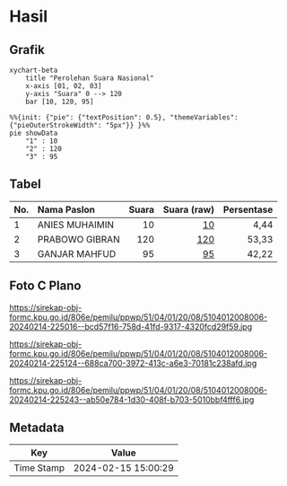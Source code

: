 # Hasil

## Grafik

```mermaid
xychart-beta
    title "Perolehan Suara Nasional"
    x-axis [01, 02, 03]
    y-axis "Suara" 0 --> 120
    bar [10, 120, 95]
```

```mermaid
%%{init: {"pie": {"textPosition": 0.5}, "themeVariables": {"pieOuterStrokeWidth": "5px"}} }%%
pie showData
    "1" : 10
    "2" : 120
    "3" : 95
```

## Tabel

| No. | Nama Paslon    | Suara | Suara (raw) | Persentase |
|:--- |:-------------- | -----:| -----------:| ----------:|
| 1   | ANIES MUHAIMIN | 10    | [10][p-1]   | 4,44       |
| 2   | PRABOWO GIBRAN | 120   | [120][p-2]  | 53,33      |
| 3   | GANJAR MAHFUD  | 95    | [95][p-3]   | 42,22      |


[p-1]: https://github.com/gigit-pemilu/pemilu-2024/blob/main/pilpres/hitung-suara/sub/51-bali/sub/04-gianyar/sub/01-sukawati/sub/2008-kemenuh/sub/006-tps/sub/paslon-1.txt
[p-2]: https://github.com/gigit-pemilu/pemilu-2024/blob/main/pilpres/hitung-suara/sub/51-bali/sub/04-gianyar/sub/01-sukawati/sub/2008-kemenuh/sub/006-tps/sub/paslon-2.txt
[p-3]: https://github.com/gigit-pemilu/pemilu-2024/blob/main/pilpres/hitung-suara/sub/51-bali/sub/04-gianyar/sub/01-sukawati/sub/2008-kemenuh/sub/006-tps/sub/paslon-3.txt

## Foto C Plano

https://sirekap-obj-formc.kpu.go.id/806e/pemilu/ppwp/51/04/01/20/08/5104012008006-20240214-225016--bcd57f16-758d-41fd-9317-4320fcd29f59.jpg

https://sirekap-obj-formc.kpu.go.id/806e/pemilu/ppwp/51/04/01/20/08/5104012008006-20240214-225124--688ca700-3972-413c-a6e3-70181c238afd.jpg

https://sirekap-obj-formc.kpu.go.id/806e/pemilu/ppwp/51/04/01/20/08/5104012008006-20240214-225243--ab50e784-1d30-408f-b703-5010bbf4fff6.jpg


## Metadata

| Key        | Value               |
| ---------- | ------------------- |
| Time Stamp | 2024-02-15 15:00:29 |



